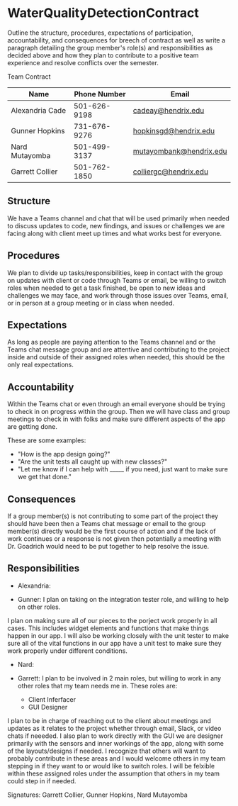 # WaterQualityDetectionContract

Outline the structure, procedures, expectations of participation, accountability, and consequences for breech of contract as well as write a paragraph detailing the group member's role(s) and responsibilities as decided above and how they plan to contribute to a positive team experience and resolve conflicts over the semester.

Team Contract

| Name | Phone Number | Email |
| ----------- | ----------- |----------- |
| Alexandria Cade | 501-626-9198 | cadeay@hendrix.edu |
| Gunner Hopkins | 731-676-9276 | hopkinsgd@hendrix.edu |
| Nard Mutayomba | 501-499-3137 | mutayombank@hendrix.edu |
| Garrett Collier | 501-762-1850 | colliergc@hendrix.edu |

## Structure

We have a Teams channel and chat that will be used primarily when needed to discuss updates to code, new findings, and issues or challenges we are facing along with client meet up times and what works best for everyone.

## Procedures

We plan to divide up tasks/responsibilities, keep in contact with the group on updates with client or code through Teams or email, be willing to switch roles when needed to get a task finished, be open to new ideas and challenges we may face, and work through those issues over Teams, email, or in person at a group meeting or in class when needed.

## Expectations

As long as people are paying attention to the Teams channel and or the Teams chat message group and are attentive and contributing to the project inside and outside of their assigned roles when needed, this should be the only real expectations.

## Accountability

Within the Teams chat or even through an email everyone should be trying to check in on progress within the group. Then we will have class and group meetings to check in with folks and make sure different aspects of the app are getting done.

These are some examples:

- "How is the app design going?"
- "Are the unit tests all caught up with new classes?"
- "Let me know if I can help with _____ if you need, just want to make sure we get that done."

## Consequences

If a group member(s) is not contributing to some part of the project they should have been then a Teams chat message or email to the group member(s) directly would be the first course of action and if the lack of work continues or a response is not given then potentially a meeting with Dr. Goadrich would need to be put together to help resolve the issue.

## Responsibilities

- Alexandria:

- Gunner: I plan on taking on the integration tester role, and willing to help on other roles.

I plan on making sure all of our pieces to the porject work properly in all cases. This includes widget elements and functions that make things happen in our app. I will also be working closely with the unit tester to make sure all of the vital functions in our app have a unit test to make sure they work properly under different conditions. 

- Nard:

- Garrett: I plan to be involved in 2 main roles, but willing to work in any other roles that my team needs me in. These roles are:
  - Client Inferfacer
  - GUI Designer

I plan to be in charge of reaching out to the client about meetings and updates as it relates to the project whether through email, Slack, or video chats if neeeded. I also plan to work directly with the GUI we are designer primarily with the sensors and inner workings of the app, along with some of the layouts/designs if needed. I recognize that others will want to probably contribute in these areas and I would welcome others in my team stepping in if they want to or would like to switch roles. I will be felxible within these assigned roles under the assumption that others in my team could step in if needed. 

Signatures: Garrett Collier, Gunner Hopkins, Nard Mutayomba
